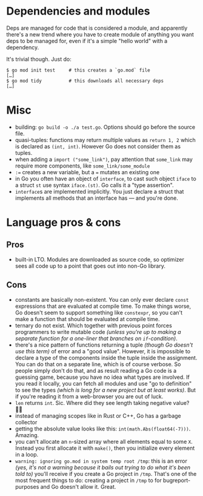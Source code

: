 # Dependencies and modules

Deps are managed for code that is considered a module, and apparently there's a new trend where you have to create module of anything you want deps to be managed for, even if it's a simple "hello world" with a dependency.

It's trivial though. Just do:

```
$ go mod init test     # this creates a `go.mod` file
[…]
$ go mod tidy          # this downloads all necessary deps
[…]
```

# Misc

* building: `go build -o ./a test.go`. Options should go before the source file.
* quasi-tuples: functions may return multiple values as `return 1, 2` which is declared as `(int, int)`. However Go does not consider them as tuples.
* when adding a `import ("some_link")`, pay attention that `some_link` may require more components, like `some_link/some_module`
* `:=` creates a new variable, but a `=` mutates an existing one
* in Go you often have an object of `interface`, to cast such object `iface` to a struct `st` use syntax `iface.(st)`. Go calls it a "type assertion".
* `interface`s are implemented implicitly. You just declare a struct that implements all methods that an interface has — and you're done.

# Language pros & cons

## Pros

* built-in LTO. Modules are downloaded as source code, so optimizer sees all code up to a point that goes out into non-Go library.

## Cons

* constants are basically non-existent. You can only ever declare `const` expressions that are evaluated at compile time. To make things worse, Go doesn't seem to support something like `constexpr`, so you can't make a function that should be evaluated at compile time.
* ternary do not exist. Which together with previous point forces programmers to write mutable code *(unless you're up to making a separate function for a one-liner that branches on `if`-condition)*.
* there's a nice pattern of functions returning a tuple *(though Go doesn't use this term)* of error and a "good value". However, it is impossible to declare a type of the components inside the tuple inside the assignment. You can do that on a separate line, which is of course verbose. So people simply don't do that, and as result reading a Go code is a guessing game, because you have no idea what types are involved. If you read it locally, you can fetch all modules and use "go to definition" to see the types *(which is long for a new project but at least works)*. But if you're reading it from a web-browser you are out of luck.
* `len` returns `int`. Sic. Where did they see length taking negative value? 🤷‍♂️
* instead of managing scopes like in Rust or C++, Go has a garbage collector
* getting the absolute value looks like this: `int(math.Abs(float64(-7)))`. Amazing.
* you can't allocate an `n`-sized array where all elements equal to some `X`. Instead you first allocate it with `make()`, then you initialize every element in a loop.
* `warning: ignoring go.mod in system temp root /tmp`: this is an error *(yes, it's not a warning because it bails out trying to do what it's been told to)* you'll receive if you create a Go project in `/tmp`. That's one of the most frequent things to do: creating a project in `/tmp` to for bugreport-purposes and Go doesn't allow it. Great.
